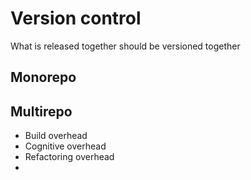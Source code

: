 
# Version control

What is released together should be versioned together

## Monorepo


## Multirepo
- Build overhead
- Cognitive overhead
- Refactoring overhead
- 

